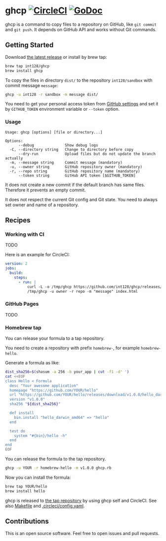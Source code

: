 # ghcp [![CircleCI](https://circleci.com/gh/int128/ghcp.svg?style=shield)](https://circleci.com/gh/int128/ghcp) [![GoDoc](https://godoc.org/github.com/int128/ghcp?status.svg)](https://godoc.org/github.com/int128/ghcp)

ghcp is a command to copy files to a repository on GitHub, like `git commit` and `git push`.
It depends on GitHub API and works without Git commands.


## Getting Started

Download [the latest release](https://github.com/int128/ghcp/releases) or install by brew tap:

```sh
brew tap int128/ghcp
brew install ghcp
```

To copy the files in directory `dist/` to the repository `int128/sandbox` with commit message `message`:

```sh
ghcp -u int128 -r sandbox -m message dist/
```

You need to get your personal access token from [GitHub settings](https://github.com/settings/tokens) and set it by `GITHUB_TOKEN` environment variable or `--token` option.

### Usage

```
Usage: ghcp [options] [file or directory...]

Options:
      --debug              Show debug logs
  -C, --directory string   Change to directory before copy
      --dry-run            Upload files but do not update the branch actually
  -m, --message string     Commit message (mandatory)
  -u, --owner string       GitHub repository owner (mandatory)
  -r, --repo string        GitHub repository name (mandatory)
      --token string       GitHub API token [$GITHUB_TOKEN]
```

It does not create a new commit if the default branch has same files.
Therefore it prevents an empty commit.

It does not respect the current Git config and Git state.
You need to always set owner and name of a repository.


## Recipes

### Working with CI

TODO

Here is an example for CircleCI:

```yaml
version: 2
jobs:
  build:
    steps:
      - run: |
          curl -L -o /tmp/ghcp https://github.com/int128/ghcp/releases/download/$GHCP_VERSION/ghcp_linux_amd64
          /tmp/ghcp -u owner -r repo -m "message" index.html
```

### GitHub Pages

TODO

### Homebrew tap

You can release your formula to a tap repository.

You need to create a repository with prefix `homebrew-`, for example `homebrew-hello`.

Generate a formula as like:

```sh
dist_sha256=$(shasum -a 256 -b your_app | cut -f1 -d' ')
cat <<EOF
class Hello < Formula
  desc "Your awesome application"
  homepage "https://github.com/YOUR/hello"
  url "https://github.com/YOUR/hello/releases/download/v1.0.0/hello_darwin_amd64"
  version "v1.0.0"
  sha256 "${dist_sha256}"

  def install
    bin.install "hello_darwin_amd64" => "hello"
  end

  test do
    system "#{bin}/hello -h"
  end
end
EOF
```

You can release the formula to the tap repository.

```sh
ghcp -u YOUR -r homebrew-hello -m v1.0.0 ghcp.rb
```

Now you can install the formula:

```sh
brew tap YOUR/hello
brew install hello
```

ghcp is released to [the tap repository](https://github.com/int128/homebrew-ghcp) by using ghcp self and CircleCI.
See also [Makefile](Makefile) and [.circleci/config.yaml](.circleci/config.yaml).


## Contributions

This is an open source software.
Feel free to open issues and pull requests.
